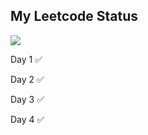 ## My Leetcode Status

![](https://leetcard.jacoblin.cool/dhruv2405?ext=activity)

Day 1 ✅

Day 2 ✅

Day 3 ✅

Day 4 ✅
